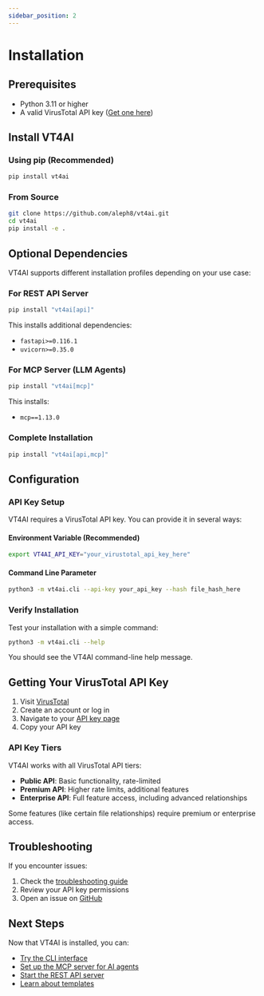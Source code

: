 ```yaml
---
sidebar_position: 2
---
```


# Installation

## Prerequisites

- Python 3.11 or higher
- A valid VirusTotal API key ([Get one here](https://www.virustotal.com/gui/my-apikey))

## Install VT4AI

### Using pip (Recommended)

```bash
pip install vt4ai
```

### From Source

```bash
git clone https://github.com/aleph8/vt4ai.git
cd vt4ai
pip install -e .
```

## Optional Dependencies

VT4AI supports different installation profiles depending on your use case:

### For REST API Server
```bash
pip install "vt4ai[api]"
```

This installs additional dependencies:
- `fastapi>=0.116.1`
- `uvicorn>=0.35.0`

### For MCP Server (LLM Agents)
```bash
pip install "vt4ai[mcp]"
```

This installs:
- `mcp==1.13.0`

### Complete Installation
```bash
pip install "vt4ai[api,mcp]"
```

## Configuration

### API Key Setup

VT4AI requires a VirusTotal API key. You can provide it in several ways:

#### Environment Variable (Recommended)
```bash
export VT4AI_API_KEY="your_virustotal_api_key_here"
```

#### Command Line Parameter
```bash
python3 -m vt4ai.cli --api-key your_api_key --hash file_hash_here
```

### Verify Installation

Test your installation with a simple command:

```bash
python3 -m vt4ai.cli --help
```

You should see the VT4AI command-line help message.

## Getting Your VirusTotal API Key

1. Visit [VirusTotal](https://www.virustotal.com/)
2. Create an account or log in
3. Navigate to your [API key page](https://www.virustotal.com/gui/my-apikey)
4. Copy your API key

### API Key Tiers

VT4AI works with all VirusTotal API tiers:

- **Public API**: Basic functionality, rate-limited
- **Premium API**: Higher rate limits, additional features
- **Enterprise API**: Full feature access, including advanced relationships

Some features (like certain file relationships) require premium or enterprise access.

## Troubleshooting

If you encounter issues:

1. Check the [troubleshooting guide](./troubleshooting)
2. Review your API key permissions
3. Open an issue on [GitHub](https://github.com/aleph8/vt4ai/issues)

## Next Steps

Now that VT4AI is installed, you can:

- [Try the CLI interface](./cli/overview)
- [Set up the MCP server for AI agents](./mcp/overview)
- [Start the REST API server](./api/overview)
- [Learn about templates](./templates/overview)
